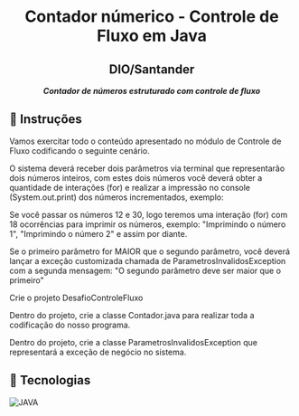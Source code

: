 
<h1 align="center">
Contador númerico -  Controle de Fluxo em Java
</h1>

<h2 align="center">
DIO/Santander
</h2>

<p align="center">
	<b><i>
Contador de números estruturado com controle de fluxo 
  </i></b>
</p>

## 📍 Instruções 
Vamos exercitar todo o conteúdo apresentado no módulo de Controle de Fluxo codificando o seguinte cenário.

O sistema deverá receber dois parâmetros via terminal que representarão dois números inteiros, com estes dois números você deverá obter a quantidade de interações (for) e realizar a impressão no console (System.out.print) dos números incrementados, exemplo:

Se você passar os números 12 e 30, logo teremos uma interação (for) com 18 ocorrências para imprimir os números, exemplo: "Imprimindo o número 1", "Imprimindo o número 2" e assim por diante.

Se o primeiro parâmetro for MAIOR que o segundo parâmetro, você deverá lançar a exceção customizada chamada de ParametrosInvalidosException com a segunda mensagem: "O segundo parâmetro deve ser maior que o primeiro"

Crie o projeto DesafioControleFluxo

Dentro do projeto, crie a classe Contador.java para realizar toda a codificação do nosso programa.

Dentro do projeto, crie a classe ParametrosInvalidosException que representará a exceção de negócio no sistema.

##  🔧 Tecnologias
![JAVA](https://img.shields.io/badge/Java-ED8B00?style=for-the-badge&logo=openjdk&logoColor=white)
